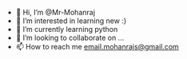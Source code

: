 - 👋 Hi, I’m @Mr-Mohanraj
- 👀 I’m interested in learning new :)
- 🌱 I’m currently learning python
- 💞️ I’m looking to collaborate on ...
- 📫 How to reach me email.mohanrajs@gmail.com

<!---
Mr-Mohanraj/Mr-Mohanraj is a ✨ special ✨ repository because its `README.md` (this file) appears on your GitHub profile.
You can click the Preview link to take a look at your changes.
--->
